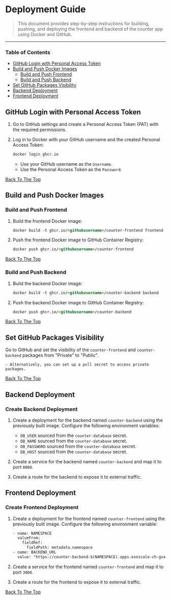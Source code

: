 # Deployment Guide

> This document provides step-by-step instructions for building, pushing, and deploying the frontend and backend of the counter app using Docker and GitHub.

---

### Table of Contents

- [GitHub Login with Personal Access Token](#github-login-with-personal-access-token)
- [Build and Push Docker Images](#build-and-push-docker-images)
  - [Build and Push Frontend](#build-and-push-frontend)
  - [Build and Push Backend](#build-and-push-backend)
- [Set GitHub Packages Visibility](#set-github-packages-visibility)
- [Backend Deployment](#backend-deployment)
- [Frontend Deployment](#frontend-deployment)

## GitHub Login with Personal Access Token

1. Go to GitHub settings and create a Personal Access Token (PAT) with the required permissions.

2. Log in to Docker with your GitHub username and the created Personal Access Token:

    ```html
    docker login ghcr.io
    ```

    - Use your GitHub username as the `Username`.
    - Use the Personal Access Token as the `Password`.

[Back To The Top](#deployment-guide)

## Build and Push Docker Images

### Build and Push Frontend

1. Build the frontend Docker image:

    ```html
    docker build -t ghcr.io/<githubusername>/counter-frontend frontend
    ```

2. Push the frontend Docker image to GitHub Container Registry:

    ```html
    docker push ghcr.io/<githubusername>/counter-frontend
    ```

[Back To The Top](#deployment-guide)

### Build and Push Backend

1. Build the backend Docker image:

    ```html
    docker build -t ghcr.io/<githubusername>/counter-backend backend
    ```

2. Push the backend Docker image to GitHub Container Registry:

    ```html
    docker push ghcr.io/<githubusername>/counter-backend
    ```

[Back To The Top](#deployment-guide)

## Set GitHub Packages Visibility

Go to GitHub and set the visibility of the `counter-frontend` and `counter-backend` packages from "Private" to "Public".

    - Alternatively, you can set up a pull secret to access private packages.

[Back To The Top](#deployment-guide)

## Backend Deployment

### Create Backend Deployment

1. Create a deployment for the backend named `counter-backend` using the previously built image. Configure the following environment variables:

    - `DB_USER` sourced from the `counter-database` secret.
    - `DB_NAME` sourced from the `counter-database` secret.
    - `DB_PASSWORD` sourced from the `counter-database` secret.
    - `DB_HOST` sourced from the `counter-database` secret.

2. Create a service for the backend named `counter-backend` and map it to port `8080`.

3. Create a route for the backend to expose it to external traffic.

## Frontend Deployment

### Create Frontend Deployment

1. Create a deployment for the frontend named `counter-frontend` using the previously built image. Configure the following environment variable:

	```html
    - name: NAMESPACE
      valueFrom:
        fieldRef:
          fieldPath: metadata.namespace
    - name: BACKEND_URL
      value: "https://counter-backend-$(NAMESPACE).apps.exoscale-ch-gva-2-0.appuio.cloud"
    ```

2. Create a service for the frontend named `counter-frontend` and map it to port `3000`.

3. Create a route for the frontend to expose it to external traffic.

[Back To The Top](#deployment-guide)